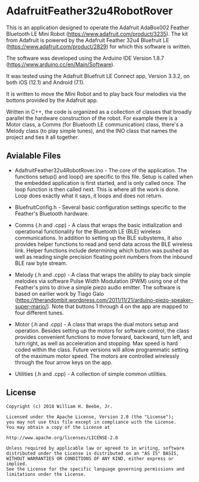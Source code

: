 # AdafruitFeather32u4RobotRover

This is an application designed to operate the Adafruit AdaBox002 Feather Bluetooth LE Mini Robot (https://www.adafruit.com/product/3235). The kit from Adafruit is powered by the Adafruit Feather 32u4 Bluefruit LE (https://www.adafruit.com/product/2829) for which this software is written.

The software was developed using the Arduino IDE Version 1.8.7 (https://www.arduino.cc/en/Main/Software).

It was tested using the Adafruit Bluefruit LE Connect app, Version 3.3.2, on both iOS (12.1) and Android (7.1).

It is written to move the Mini Robot and to play back four melodies via the bottons provided by the Adafruit app. 

Written in C++, the code is organized as a collection of classes that broadly parallel the hardware construction of the robot. For example there is a Motor class, a Comms (for Bluetooth LE communication) class, there's a Melody class (to play simple tunes), and the INO class that names the project and ties it all together. 

## Avialable Files

+ AdafruitFeather32u4RobotRover.ino - The core of the application. The functions setup() and loop() are specific to this file. Setup is called when the embedded application is first started, and is only called once. The loop function is then called next. This is where all the work is done. Loop does exactly what it says, it loops and does not return.

+ BluefruitConfig.h - Several basic configuration settings specific to the Feather's Bluetooth hardware.

+ Comms (.h and .cpp) - A class that wraps the basic initialization and operational functionality for the Bluetooth LE (BLE) wireless communications. In addition to setting up the BLE subystems, it also provides helper functions to read and send data across the BLE wireless link. Helper functions include determining which button was pushed as well as reading single precision floating point numbers from the inbound BLE raw byte stream.

+ Melody (.h and .cpp) - A class that wraps the ability to play back simple melodies via software Pulse Width Modulation (PWM) using one of the Feather's pins to drive a simple piezo audio emitter. The software is based on earlier work by Tiago Galo (https://therandombit.wordpress.com/2011/11/21/arduino-piezo-speaker-super-mario/). Note that buttons 1 through 4 on the app are mapped to four different tunes.

+ Motor (.h and .cpp) - A class that wraps the dual motors setup and operation. Besides setting up the motors for software control, the class provides convenient functions to move forward, backward, turn left, and turn right, as well as acceleration and stopping. Max speed is hard coded within the class. Future versions will allow programmatic setting of the maximum motor speed. The motors are controlled wirelessly through the four arrow keys on the app.

+ Utilities (.h and .cpp) - A collection of simple common utilities.

## License

    Copyright (c) 2018 William H. Beebe, Jr.

    Licensed under the Apache License, Version 2.0 (the "License");
    you may not use this file except in compliance with the License.
    You may obtain a copy of the License at

    http://www.apache.org/licenses/LICENSE-2.0

    Unless required by applicable law or agreed to in writing, software
    distributed under the License is distributed on an "AS IS" BASIS,
    WITHOUT WARRANTIES OR CONDITIONS OF ANY KIND, either express or implied.
    See the License for the specific language governing permissions and
    limitations under the License.
